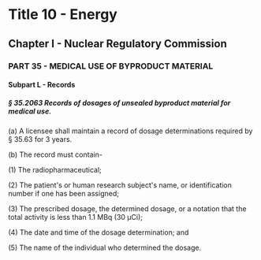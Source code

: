 
# Title 10 - Energy
## Chapter I - Nuclear Regulatory Commission
### PART 35 - MEDICAL USE OF BYPRODUCT MATERIAL
#### Subpart L - Records
##### § 35.2063 Records of dosages of unsealed byproduct material for medical use.

(a) A licensee shall maintain a record of dosage determinations required by § 35.63 for 3 years.

(b) The record must contain-

(1) The radiopharmaceutical;

(2) The patient's or human research subject's name, or identification number if one has been assigned;

(3) The prescribed dosage, the determined dosage, or a notation that the total activity is less than 1.1 MBq (30 µCi);

(4) The date and time of the dosage determination; and

(5) The name of the individual who determined the dosage.
